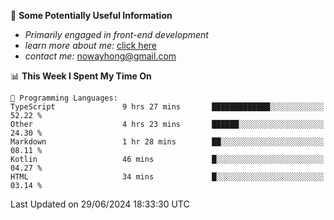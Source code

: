 
<!-- [![Typing SVG](https://readme-typing-svg.demolab.com?font=Fira+Code&weight=500&size=26&pause=1000&width=435&lines=Hi%2CI+am+Tycho!%F0%9F%91%8B)](https://git.io/typing-svg) -->

<!--
<img align='right' src='https://media.giphy.com/media/l3fQ7hK1hpqujCXbG/giphy.gif' width='350'>
**Tycho457/Tycho457** is a ✨ _special_ ✨ repository because its `README.md` (this file) appears on your GitHub profile.

Here are some ideas to get you started:

- 🔭 I’m currently working on ...
- 🌱 I’m currently learning ...
- 👯 I’m looking to collaborate on ...
- 🤔 I’m looking for help with ...
- 💬 Ask me about ...
- 📫 How to reach me: ...
- 😄 Pronouns: ...
- ⚡ Fun fact: ...
-->

<!--
- 🌱 Front-end enthusiasts from China
- 📫 A sophomore computer science student at GZHU

<div>
 <img src='https://media.giphy.com/media/XAxylRMCdpbEWUAvr8/giphy.gif' width='70'>
 <img src='https://media.giphy.com/media/ln7z2eWriiQAllfVcn/giphy.gif' width='70'>
 <img src='https://media.giphy.com/media/eNAsjO55tPbgaor7ma/giphy.gif' width='70'>
 <img src='https://media.giphy.com/media/VgGthkhUvGgOit7Y9i/giphy.gif' width='70'>
 <img src='https://media.giphy.com/media/kdFc8fubgS31b8DsVu/giphy.gif' width='70'>
</div>
-->

📌 **Some Potentially Useful Information** 
- *Primarily engaged in front-end development*
- *learn more about me:*   [click here](https://gzhutyc.top/)
- *contact me:* [nowayhong@gmail.com](mailto:nowayhong@gmail.com)

<!--START_SECTION:waka-->
📊 **This Week I Spent My Time On** 

```text
💬 Programming Languages: 
TypeScript               9 hrs 27 mins       █████████████░░░░░░░░░░░░   52.22 % 
Other                    4 hrs 23 mins       ██████░░░░░░░░░░░░░░░░░░░   24.30 % 
Markdown                 1 hr 28 mins        ██░░░░░░░░░░░░░░░░░░░░░░░   08.11 % 
Kotlin                   46 mins             █░░░░░░░░░░░░░░░░░░░░░░░░   04.27 % 
HTML                     34 mins             █░░░░░░░░░░░░░░░░░░░░░░░░   03.14 % 
```


 Last Updated on 29/06/2024 18:33:30 UTC
<!--END_SECTION:waka-->

